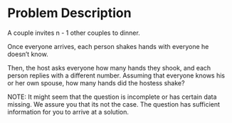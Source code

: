 # Problem Description

A couple invites n - 1 other couples to dinner. 

Once everyone arrives, each person shakes hands with everyone he doesn’t know. 

Then, the host asks everyone how many hands they shook, and each person replies with a different number. Assuming that everyone knows his or her own spouse, how many hands did the hostess shake?

NOTE: It might seem that the question is incomplete or has certain data missing. We assure you that its not the case. The question has sufficient information for you to arrive at a solution.
